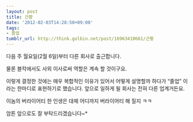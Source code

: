 ```yaml
---
layout: post
title: 근황
date: '2012-02-03T14:28:50+09:00'
tags:
- 졸업
tumblr_url: http://think.golbin.net/post/16963410661/근황
---
```

다음 주 월요일(2월 6일)부터 다른 회사로 출근합니다.

물론 블칵에서도 사외 이사로써 역할은 계속 할 것이구요.

이렇게 결정한 것에는 매우 복합적인 이유가 있어서 어떻게 설명할까 하다가 “졸업” 이라는 한마디로 표현하기로 했습니다. 앞으로 일하게 될 회사는 전혀 다른 업계거든요.

이놈의 버라이어티 한 인생은 대체 어디까지 버라이어티 해 질지 ㅋㅋ

암튼 앞으로도 잘 부탁드리겠습니다~*

